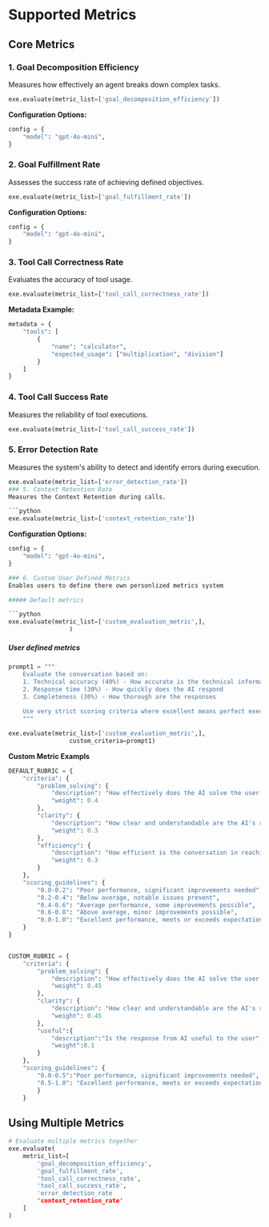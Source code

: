 # Supported Metrics

## Core Metrics

### 1. Goal Decomposition Efficiency
Measures how effectively an agent breaks down complex tasks.

```python
exe.evaluate(metric_list=['goal_decomposition_efficiency'])
```

**Configuration Options:**
```python
config = {
    "model": "gpt-4o-mini",
}
```

### 2. Goal Fulfillment Rate
Assesses the success rate of achieving defined objectives.

```python
exe.evaluate(metric_list=['goal_fulfillment_rate'])
```

**Configuration Options:**
```python
config = {
    "model": "gpt-4o-mini",
}
```

### 3. Tool Call Correctness Rate
Evaluates the accuracy of tool usage.

```python
exe.evaluate(metric_list=['tool_call_correctness_rate'])
```

**Metadata Example:**
```python
metadata = {
    "tools": [
        {
            "name": "calculator",
            "expected_usage": ["multiplication", "division"]
        }
    ]
}
```

### 4. Tool Call Success Rate
Measures the reliability of tool executions.

```python
exe.evaluate(metric_list=['tool_call_success_rate'])
```

### 5. Error Detection Rate
Measures the system's ability to detect and identify errors during execution.

```python
exe.evaluate(metric_list=['error_detection_rate'])
### 5. Context Retention Rate
Measures the Context Retention during calls.

```python
exe.evaluate(metric_list=['context_retention_rate'])
```

**Configuration Options:**
```python
config = {
    "model": "gpt-4o-mini",
}

### 6. Custom User Defined Metrics
Enables users to define there own personlized metrics system

##### Default metrics

```python
exe.evaluate(metric_list=['custom_evaluation_metric',],
                 )
```

##### User defined metrics
```python
prompt1 = """
    Evaluate the conversation based on:
    1. Technical accuracy (40%) - How accurate is the technical information
    2. Response time (30%) - How quickly does the AI respond
    3. Completeness (30%) - How thorough are the responses
    
    Use very strict scoring criteria where excellent means perfect execution.
    """

exe.evaluate(metric_list=['custom_evaluation_metric',],
                 custom_criteria=prompt1)
```

**Custom Metric Exampls**
```python
DEFAULT_RUBRIC = {
    "criteria": {
        "problem_solving": {
            "description": "How effectively does the AI solve the user's problem?",
            "weight": 0.4
        },
        "clarity": {
            "description": "How clear and understandable are the AI's responses?",
            "weight": 0.3
        },
        "efficiency": {
            "description": "How efficient is the conversation in reaching the goal?",
            "weight": 0.3
        }
    },
    "scoring_guidelines": {
        "0.0-0.2": "Poor performance, significant improvements needed",
        "0.2-0.4": "Below average, notable issues present",
        "0.4-0.6": "Average performance, some improvements possible",
        "0.6-0.8": "Above average, minor improvements possible",
        "0.8-1.0": "Excellent performance, meets or exceeds expectations"
    }
}


CUSTOM_RUBRIC = {
    "criteria": {
        "problem_solving": {
            "description": "How effectively does the AI solve the user's problem?",
            "weight": 0.45
        },
        "clarity": {
            "description": "How clear and understandable are the AI's responses?",
            "weight": 0.45
        },
        "useful":{
            "description":"Is the response from AI useful to the user",
            "weight":0.1
        }
    },
    "scoring_guidelines": {
        "0.0-0.5":"Poor performance, significant improvements needed",
        "0.5-1.0": "Excellent performance, meets or exceeds expectations"
        }
    }
```

## Using Multiple Metrics
```python
# Evaluate multiple metrics together
exe.evaluate(
    metric_list=[
        'goal_decomposition_efficiency',
        'goal_fulfillment_rate',
        'tool_call_correctness_rate',
        'tool_call_success_rate',
        'error_detection_rate
        'context_retention_rate'
    ]
)
```